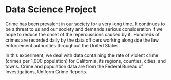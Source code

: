 # Data Science Project 

Crime has been prevalent in our society for a very long time.
It continues to be a threat to us and our society and demands serious consideration if we hope to reduce the onset of the repercussions caused by it. Hundreds of crimes are recorded daily by the data officers working alongside the law enforcement authorities throughout the United States.

In this experiment, we deal with data containing the rate of violent crime (crimes per 1,000 population) for California, its regions, counties, cities, and towns. Crime and population data are from the Federal Bureau of Investigations, Uniform Crime Reports.
